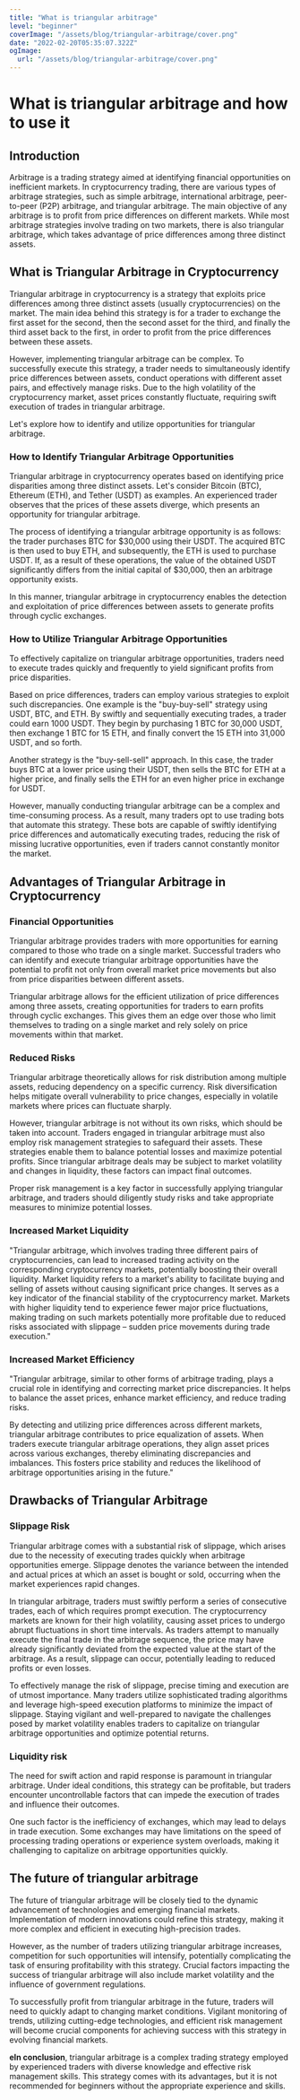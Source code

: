 ```yaml
---
title: "What is triangular arbitrage"
level: "beginner"
coverImage: "/assets/blog/triangular-arbitrage/cover.png"
date: "2022-02-20T05:35:07.322Z"
ogImage:
  url: "/assets/blog/triangular-arbitrage/cover.png"
---
```


# What is triangular arbitrage and how to use it

## Introduction

Arbitrage is a trading strategy aimed at identifying financial opportunities on inefficient markets. In cryptocurrency trading, there are various types of arbitrage strategies, such as simple arbitrage, international arbitrage, peer-to-peer (P2P) arbitrage, and triangular arbitrage. The main objective of any arbitrage is to profit from price differences on different markets. While most arbitrage strategies involve trading on two markets, there is also triangular arbitrage, which takes advantage of price differences among three distinct assets.

## What is Triangular Arbitrage in Cryptocurrency 
Triangular arbitrage in cryptocurrency is a strategy that exploits price differences among three distinct assets (usually cryptocurrencies) on the market. The main idea behind this strategy is for a trader to exchange the first asset for the second, then the second asset for the third, and finally the third asset back to the first, in order to profit from the price differences between these assets.

However, implementing triangular arbitrage can be complex. To successfully execute this strategy, a trader needs to simultaneously identify price differences between assets, conduct operations with different asset pairs, and effectively manage risks. Due to the high volatility of the cryptocurrency market, asset prices constantly fluctuate, requiring swift execution of trades in triangular arbitrage.

Let's explore how to identify and utilize opportunities for triangular arbitrage.

### How to Identify Triangular Arbitrage Opportunities

Triangular arbitrage in cryptocurrency operates based on identifying price disparities among three distinct assets. Let's consider Bitcoin (BTC), Ethereum (ETH), and Tether (USDT) as examples. An experienced trader observes that the prices of these assets diverge, which presents an opportunity for triangular arbitrage.

The process of identifying a triangular arbitrage opportunity is as follows: the trader purchases BTC for $30,000 using their USDT. The acquired BTC is then used to buy ETH, and subsequently, the ETH is used to purchase USDT. If, as a result of these operations, the value of the obtained USDT significantly differs from the initial capital of $30,000, then an arbitrage opportunity exists.

In this manner, triangular arbitrage in cryptocurrency enables the detection and exploitation of price differences between assets to generate profits through cyclic exchanges.

### How to Utilize Triangular Arbitrage Opportunities

To effectively capitalize on triangular arbitrage opportunities, traders need to execute trades quickly and frequently to yield significant profits from price disparities.

Based on price differences, traders can employ various strategies to exploit such discrepancies. One example is the "buy-buy-sell" strategy using USDT, BTC, and ETH. By swiftly and sequentially executing trades, a trader could earn 1000 USDT. They begin by purchasing 1 BTC for 30,000 USDT, then exchange 1 BTC for 15 ETH, and finally convert the 15 ETH into 31,000 USDT, and so forth.

Another strategy is the "buy-sell-sell" approach. In this case, the trader buys BTC at a lower price using their USDT, then sells the BTC for ETH at a higher price, and finally sells the ETH for an even higher price in exchange for USDT.

However, manually conducting triangular arbitrage can be a complex and time-consuming process. As a result, many traders opt to use trading bots that automate this strategy. These bots are capable of swiftly identifying price differences and automatically executing trades, reducing the risk of missing lucrative opportunities, even if traders cannot constantly monitor the market.

## Advantages of Triangular Arbitrage in Cryptocurrency

### Financial Opportunities

Triangular arbitrage provides traders with more opportunities for earning compared to those who trade on a single market. Successful traders who can identify and execute triangular arbitrage opportunities have the potential to profit not only from overall market price movements but also from price disparities between different assets.

Triangular arbitrage allows for the efficient utilization of price differences among three assets, creating opportunities for traders to earn profits through cyclic exchanges. This gives them an edge over those who limit themselves to trading on a single market and rely solely on price movements within that market.

### Reduced Risks
Triangular arbitrage theoretically allows for risk distribution among multiple assets, reducing dependency on a specific currency. Risk diversification helps mitigate overall vulnerability to price changes, especially in volatile markets where prices can fluctuate sharply.

However, triangular arbitrage is not without its own risks, which should be taken into account. Traders engaged in triangular arbitrage must also employ risk management strategies to safeguard their assets. These strategies enable them to balance potential losses and maximize potential profits. Since triangular arbitrage deals may be subject to market volatility and changes in liquidity, these factors can impact final outcomes.

Proper risk management is a key factor in successfully applying triangular arbitrage, and traders should diligently study risks and take appropriate measures to minimize potential losses.

### Increased Market Liquidity

"Triangular arbitrage, which involves trading three different pairs of cryptocurrencies, can lead to increased trading activity on the corresponding cryptocurrency markets, potentially boosting their overall liquidity. Market liquidity refers to a market's ability to facilitate buying and selling of assets without causing significant price changes. It serves as a key indicator of the financial stability of the cryptocurrency market. Markets with higher liquidity tend to experience fewer major price fluctuations, making trading on such markets potentially more profitable due to reduced risks associated with slippage – sudden price movements during trade execution."

### Increased Market Efficiency

"Triangular arbitrage, similar to other forms of arbitrage trading, plays a crucial role in identifying and correcting market price discrepancies. It helps to balance the asset prices, enhance market efficiency, and reduce trading risks.

By detecting and utilizing price differences across different markets, triangular arbitrage contributes to price equalization of assets. When traders execute triangular arbitrage operations, they align asset prices across various exchanges, thereby eliminating discrepancies and imbalances. This fosters price stability and reduces the likelihood of arbitrage opportunities arising in the future."

## Drawbacks of Triangular Arbitrage

### Slippage Risk

Triangular arbitrage comes with a substantial risk of slippage, which arises due to the necessity of executing trades quickly when arbitrage opportunities emerge. Slippage denotes the variance between the intended and actual prices at which an asset is bought or sold, occurring when the market experiences rapid changes.

In triangular arbitrage, traders must swiftly perform a series of consecutive trades, each of which requires prompt execution. The cryptocurrency markets are known for their high volatility, causing asset prices to undergo abrupt fluctuations in short time intervals. As traders attempt to manually execute the final trade in the arbitrage sequence, the price may have already significantly deviated from the expected value at the start of the arbitrage. As a result, slippage can occur, potentially leading to reduced profits or even losses.

To effectively manage the risk of slippage, precise timing and execution are of utmost importance. Many traders utilize sophisticated trading algorithms and leverage high-speed execution platforms to minimize the impact of slippage. Staying vigilant and well-prepared to navigate the challenges posed by market volatility enables traders to capitalize on triangular arbitrage opportunities and optimize potential returns.

### Liquidity risk

The need for swift action and rapid response is paramount in triangular arbitrage. Under ideal conditions, this strategy can be profitable, but traders encounter uncontrollable factors that can impede the execution of trades and influence their outcomes.

One such factor is the inefficiency of exchanges, which may lead to delays in trade execution. Some exchanges may have limitations on the speed of processing trading operations or experience system overloads, making it challenging to capitalize on arbitrage opportunities quickly.

  
## The future of triangular arbitrage

The future of triangular arbitrage will be closely tied to the dynamic advancement of technologies and emerging financial markets. Implementation of modern innovations could refine this strategy, making it more complex and efficient in executing high-precision trades.

However, as the number of traders utilizing triangular arbitrage increases, competition for such opportunities will intensify, potentially complicating the task of ensuring profitability with this strategy. Crucial factors impacting the success of triangular arbitrage will also include market volatility and the influence of government regulations.

To successfully profit from triangular arbitrage in the future, traders will need to quickly adapt to changing market conditions. Vigilant monitoring of trends, utilizing cutting-edge technologies, and efficient risk management will become crucial components for achieving success with this strategy in evolving financial markets.

**еIn conclusion**, triangular arbitrage is a complex trading strategy employed by experienced traders with diverse knowledge and effective risk management skills. This strategy comes with its advantages, but it is not recommended for beginners without the appropriate experience and skills.



<!--stackedit_data:
eyJoaXN0b3J5IjpbLTE0NjQzODIyODJdfQ==
-->